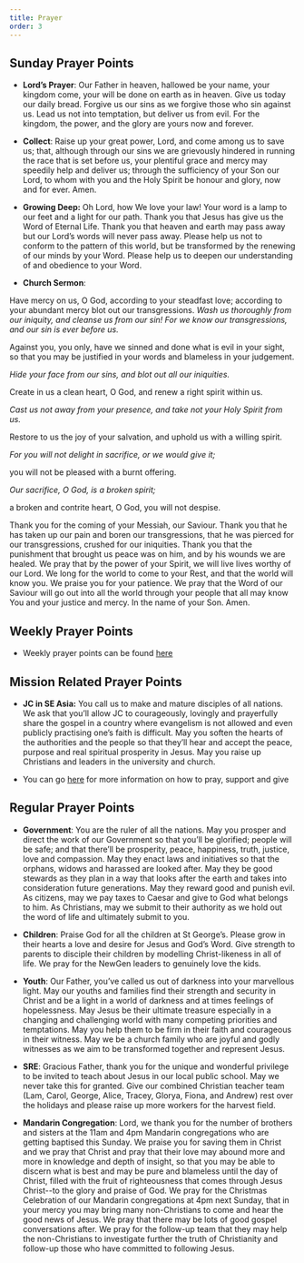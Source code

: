 ```yaml
---
title: Prayer
order: 3
---
```


## Sunday Prayer Points

- **Lord’s Prayer**: Our Father in heaven, hallowed be your name, your kingdom come, your will be done on earth as in heaven. Give us today our daily bread. Forgive us our sins as we forgive those who sin against us. Lead us not into temptation, but deliver us from evil. For the kingdom, the power, and the glory are yours now and forever.

- **Collect**: Raise up your great power, Lord, and come among us to save us; that, although through our sins we are grievously hindered in running the race that is set before us, your plentiful grace and mercy may speedily help and deliver us; through the sufficiency of your Son our Lord, to whom with you and the Holy Spirit be honour and glory, now and for ever. Amen.
- **Growing Deep:** Oh Lord, how We love your law! Your word is a lamp to our feet and a light for our path. Thank you that Jesus has give us the Word of Eternal Life. Thank you that heaven and earth may pass away but our Lord’s words will never pass away. Please help us not to conform to the pattern of this world, but be transformed by the renewing of our minds by your Word. Please help us to deepen our understanding of and obedience to your Word. 


- **Church Sermon**:
  
Have mercy on us, O God, according to your steadfast love; according to your abundant mercy blot out our transgressions.
 _Wash us thoroughly from our iniquity, and cleanse us from our sin! For we know our transgressions, and our sin is ever before us._
 
 Against you, you only, have we sinned and done what is evil in your sight, so that you may be justified in your words and blameless in your judgement.
 
 _Hide your face from our sins, and blot out all our iniquities._
 
 Create in us a clean heart, O God, and renew a right spirit within us.
 
 _Cast us not away from your presence, and take not your Holy Spirit from us._
 
 Restore to us the joy of your salvation, and uphold us with a willing spirit.
 
 _For you will not delight in sacrifice, or we would give it;_
 
 you will not be pleased with a burnt offering.
 
 _Our sacrifice, O God, is a broken spirit;_
 
 a broken and contrite heart, O God, you will not despise.

Thank you for the coming of your Messiah, our Saviour. Thank you that he has taken up our pain and boren our transgressions, that he was pierced for our transgressions, crushed for our iniquities. Thank you that the punishment that brought us peace was on him, and by his wounds we are healed. 
We pray that by the power of your Spirit, we will live lives worthy of our Lord. We long for the world to come to your Rest, and that the world will know you. We praise you for your patience. We pray that the Word of our Saviour will go out into all the world through your people that all may know You and your justice and mercy. In the name of your Son. 
 Amen. 

## Weekly Prayer Points
  
- Weekly prayer points can be found [here](https://stgeorgeshurstville.org.au/prayer)


## Mission Related Prayer Points
- **JC in SE Asia:** You call us to make and mature disciples of all nations. We ask that you’ll allow JC to courageously, lovingly and prayerfully share the gospel in a country where evangelism is not allowed and even publicly practising one’s faith is difficult. May you soften the hearts of the authorities and the people so that they’ll hear and accept the peace, purpose and real spiritual prosperity in Jesus. May you raise up Christians and leaders in the university and church. 

- You can go [here](https://stgeorgeshurstville.org.au/mission-partners) for more information on how to pray, support and give


## Regular Prayer Points
- **Government**: You are the ruler of all the nations. May you prosper and direct the work of our Government so that you’ll be glorified; people will be safe; and that there’ll be prosperity, peace, happiness, truth, justice, love and compassion. May they enact laws and initiatives so that the orphans, widows and harassed are looked after. May they be good stewards as they plan in a way that looks after the earth and takes into consideration future generations. May they reward good and punish evil. As citizens, may we pay taxes to Caesar and give to God what belongs to him. As Christians, may we submit to their authority as we hold out the word of life and ultimately submit to you.

- **Children**: Praise God for all the children at St George’s. Please grow in their hearts a love and desire for Jesus and God’s Word. Give strength to parents to disciple their children by modelling Christ-likeness in all of life. We pray for the NewGen leaders to genuinely love the kids. 

- **Youth**: Our Father, you’ve called us out of darkness into your marvellous light. May our youths and families find their strength and security in Christ and be a light in a world of darkness and at times feelings of hopelessness. May Jesus be their ultimate treasure especially in a changing and challenging world with many competing priorities and temptations. May you help them to be firm in their faith and courageous in their witness. May we be a church family who are joyful and godly witnesses as we aim to be transformed together and represent Jesus.

- **SRE**: Gracious Father, thank you for the unique and wonderful privilege to be invited to teach about Jesus in our local public school. May we never take this for granted. Give our combined Christian teacher team (Lam, Carol, George, Alice, Tracey, Glorya, Fiona, and Andrew) rest over the holidays and please raise up more workers for the harvest field.
  
- **Mandarin Congregation**: Lord, we thank you for the number of brothers and sisters at the 11am and 4pm Mandarin congregations who are getting baptised this Sunday. We praise you for saving them in Christ and we pray that  Christ and pray that their love may abound more and more in knowledge and depth of insight, so that you may be able to discern what is best and may be pure and blameless until the day of Christ, filled with the fruit of righteousness that comes through Jesus Christ--to the glory and praise of God.
We pray for the Christmas Celebration of our Mandarin congregations at 4pm next Sunday, that in your mercy you may bring many non-Christians to come and hear the good news of Jesus. We pray that there may be lots of good gospel conversations after. We pray for the follow-up team that they may help the non-Christians to investigate further the truth of Christianity and follow-up those who have committed to following Jesus.



